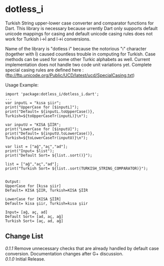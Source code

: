 dotless_i
=========

Turkish String upper-lower case converter and comparator functions for Dart. This library is necessary because 
urrently Dart only supports default unicode mappings for casing and default unicode casing
rules does not work for Turkish i->İ and I->i conversions.    
  
Name of the library is "dotless i" because the notorious "ı" character (together with İ) caused countless trouble in computing for Turkish.
Case methods can be used for some other Turkic alphabets as well. Current implementation does not handle two code unit
variations yet. Complete special casing rules are defined here : (ftp://ftp.unicode.org/Public/UCD/latest/ucd/SpecialCasing.txt)  

Usage Example:  

	import 'package:dotless_i/dotless_i.dart';
	...
	var inputL = "kısa şiir"; 
	print("UpperCase for [$inputL]");
	print("Default= ${inputL.toUpperCase()}, Turkish=${toUpperCaseTr(inputL)}\n");
	
	var inputU = "KISA ŞİİR";	 
	print("LowerCase for [$inputU]");
	print("Default= ${inputU.toLowerCase()}, Turkish=${toLowerCaseTr(inputU)}\n");  
	  
	var list = ["ağ","aç","ad"];
	print("Input= $list");
	print("Default Sort= ${list..sort()}");
	  
	list = ["ağ","aç","ad"];  
	print("Turkish Sort= ${list..sort(TURKISH_STRING_COMPARATOR)}"); 
	
	
	Output:
	UpperCase for [kısa şiir]
	Default= KISA ŞIIR, Turkish=KISA ŞİİR
	
	LowerCase for [KISA ŞİİR]
	Default= kisa şiir, Turkish=kısa şiir
	
	Input= [ağ, aç, ad]
	Default Sort= [ad, aç, ağ]
	Turkish Sort= [aç, ad, ağ]

## Change List
*0.1.1* Remove unnecessary checks that are already handled by default case conversion. Documentation changes after G+ discussion.  
*0.1.0* Initial Release.